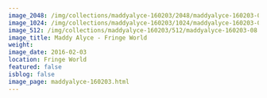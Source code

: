```yaml
---
image_2048: /img/collections/maddyalyce-160203/2048/maddyalyce-160203-08.jpg
image_1024: /img/collections/maddyalyce-160203/1024/maddyalyce-160203-08.jpg
image_512: /img/collections/maddyalyce-160203/512/maddyalyce-160203-08.jpg
image_title: Maddy Alyce - Fringe World
weight: 
image_date: 2016-02-03
location: Fringe World
featured: false
isblog: false
image_page: maddyalyce-160203.html
---
```

